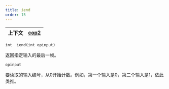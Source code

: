 ```yaml
---
title: iend
order: 15
---
```

| 上下文 | [cop2](../contexts/cop2.html) |
| --- | --- |

`int  iend(int opinput)`

返回指定输入的最后一帧。

`opinput`

要读取的输入编号，从0开始计数。例如，第一个输入是0，第二个输入是1，依此类推。
